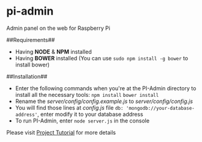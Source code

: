pi-admin
========

Admin panel on the web for Raspberry Pi

##Requirements##

- Having **NODE** & **NPM** installed
- Having **BOWER** installed (You can use `sudo npm install -g bower` to install bower)

##Installation##

- Enter the following commands when you're at the PI-Admin directory to install all the necessary tools:
`npm install`
`bower install`
- Rename the *server/config/config.example.js* to *server/config/config.js*
- You will find those lines at *config.js* file `db: 'mongodb://your-database-address'`, enter modify it to your database address
- To run PI-Admin, enter `node server.js` in the console

Please visit <a href="http://tlnguyen.com/raspberry-pi-admin-panel">Project Tutorial</a> for more details
